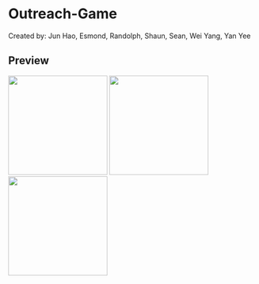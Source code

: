 # Outreach-Game

Created by: Jun Hao, Esmond, Randolph, Shaun, Sean, Wei Yang, Yan Yee 

## Preview

<img src="http://i.imgur.com/tgmoXuP.png" width="200">
<img src="http://i.imgur.com/tgmoXuP.png" width="200">
<img src="http://i.imgur.com/tgmoXuP.png" width="200">
